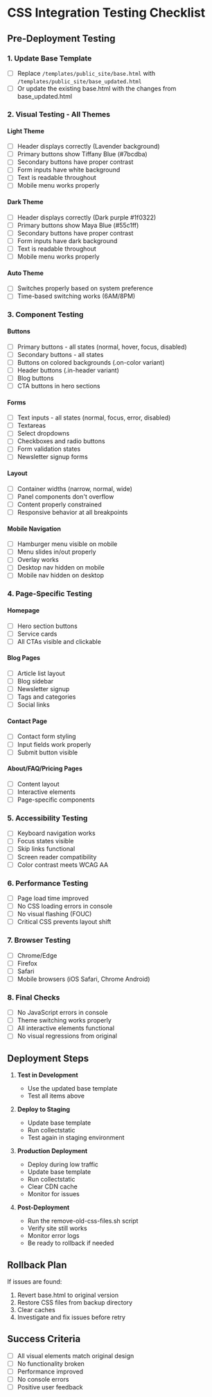 # CSS Integration Testing Checklist

## Pre-Deployment Testing

### 1. Update Base Template
- [ ] Replace `/templates/public_site/base.html` with `/templates/public_site/base_updated.html`
- [ ] Or update the existing base.html with the changes from base_updated.html

### 2. Visual Testing - All Themes

#### Light Theme
- [ ] Header displays correctly (Lavender background)
- [ ] Primary buttons show Tiffany Blue (#7bcdba)
- [ ] Secondary buttons have proper contrast
- [ ] Form inputs have white background
- [ ] Text is readable throughout
- [ ] Mobile menu works properly

#### Dark Theme
- [ ] Header displays correctly (Dark purple #1f0322)
- [ ] Primary buttons show Maya Blue (#55c1ff)
- [ ] Secondary buttons have proper contrast
- [ ] Form inputs have dark background
- [ ] Text is readable throughout
- [ ] Mobile menu works properly

#### Auto Theme
- [ ] Switches properly based on system preference
- [ ] Time-based switching works (6AM/8PM)

### 3. Component Testing

#### Buttons
- [ ] Primary buttons - all states (normal, hover, focus, disabled)
- [ ] Secondary buttons - all states
- [ ] Buttons on colored backgrounds (.on-color variant)
- [ ] Header buttons (.in-header variant)
- [ ] Blog buttons
- [ ] CTA buttons in hero sections

#### Forms
- [ ] Text inputs - all states (normal, focus, error, disabled)
- [ ] Textareas
- [ ] Select dropdowns
- [ ] Checkboxes and radio buttons
- [ ] Form validation states
- [ ] Newsletter signup forms

#### Layout
- [ ] Container widths (narrow, normal, wide)
- [ ] Panel components don't overflow
- [ ] Content properly constrained
- [ ] Responsive behavior at all breakpoints

#### Mobile Navigation
- [ ] Hamburger menu visible on mobile
- [ ] Menu slides in/out properly
- [ ] Overlay works
- [ ] Desktop nav hidden on mobile
- [ ] Mobile nav hidden on desktop

### 4. Page-Specific Testing

#### Homepage
- [ ] Hero section buttons
- [ ] Service cards
- [ ] All CTAs visible and clickable

#### Blog Pages
- [ ] Article list layout
- [ ] Blog sidebar
- [ ] Newsletter signup
- [ ] Tags and categories
- [ ] Social links

#### Contact Page
- [ ] Contact form styling
- [ ] Input fields work properly
- [ ] Submit button visible

#### About/FAQ/Pricing Pages
- [ ] Content layout
- [ ] Interactive elements
- [ ] Page-specific components

### 5. Accessibility Testing

- [ ] Keyboard navigation works
- [ ] Focus states visible
- [ ] Skip links functional
- [ ] Screen reader compatibility
- [ ] Color contrast meets WCAG AA

### 6. Performance Testing

- [ ] Page load time improved
- [ ] No CSS loading errors in console
- [ ] No visual flashing (FOUC)
- [ ] Critical CSS prevents layout shift

### 7. Browser Testing

- [ ] Chrome/Edge
- [ ] Firefox
- [ ] Safari
- [ ] Mobile browsers (iOS Safari, Chrome Android)

### 8. Final Checks

- [ ] No JavaScript errors in console
- [ ] Theme switching works properly
- [ ] All interactive elements functional
- [ ] No visual regressions from original

## Deployment Steps

1. **Test in Development**
   - Use the updated base template
   - Test all items above

2. **Deploy to Staging**
   - Update base template
   - Run collectstatic
   - Test again in staging environment

3. **Production Deployment**
   - Deploy during low traffic
   - Update base template
   - Run collectstatic
   - Clear CDN cache
   - Monitor for issues

4. **Post-Deployment**
   - Run the remove-old-css-files.sh script
   - Verify site still works
   - Monitor error logs
   - Be ready to rollback if needed

## Rollback Plan

If issues are found:

1. Revert base.html to original version
2. Restore CSS files from backup directory
3. Clear caches
4. Investigate and fix issues before retry

## Success Criteria

- [ ] All visual elements match original design
- [ ] No functionality broken
- [ ] Performance improved
- [ ] No console errors
- [ ] Positive user feedback
